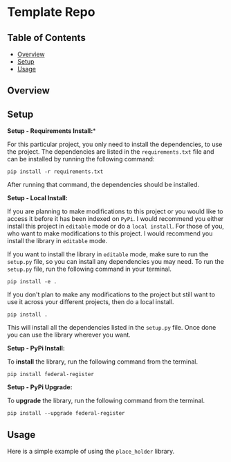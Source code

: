 # Template Repo

## Table of Contents

- [Overview](#overview)
- [Setup](#setup)
- [Usage](#usage)

## Overview

## Setup

**Setup - Requirements Install:***

For this particular project, you only need to install the dependencies, to use the project. The dependencies
are listed in the `requirements.txt` file and can be installed by running the following command:

```console
pip install -r requirements.txt
```

After running that command, the dependencies should be installed.

**Setup - Local Install:**

If you are planning to make modifications to this project or you would like to access it
before it has been indexed on `PyPi`. I would recommend you either install this project
in `editable` mode or do a `local install`. For those of you, who want to make modifications
to this project. I would recommend you install the library in `editable` mode.

If you want to install the library in `editable` mode, make sure to run the `setup.py`
file, so you can install any dependencies you may need. To run the `setup.py` file,
run the following command in your terminal.

```console
pip install -e .
```

If you don't plan to make any modifications to the project but still want to use it across
your different projects, then do a local install.

```console
pip install .
```

This will install all the dependencies listed in the `setup.py` file. Once done
you can use the library wherever you want.

**Setup - PyPi Install:**

To **install** the library, run the following command from the terminal.

```console
pip install federal-register
```

**Setup - PyPi Upgrade:**

To **upgrade** the library, run the following command from the terminal.

```console
pip install --upgrade federal-register
```

## Usage

Here is a simple example of using the `place_holder` library.

```python

```